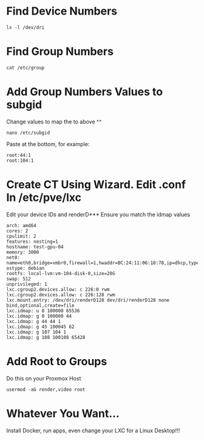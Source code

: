 # Find Device Numbers
```
ls -l /dev/dri
```

# Find Group Numbers
```
cat /etc/group
```

# Add Group Numbers Values to subgid
Change values to map the to above ^^
```
nano /etc/subgid
```
Paste at the bottom, for example:
```
root:44:1
root:104:1
```

# Create CT Using Wizard. Edit .conf In /etc/pve/lxc
Edit your device IDs and renderD***
Ensure you match the idmap values
```
arch: amd64
cores: 2
cpulimit: 2
features: nesting=1
hostname: test-gpu-04
memory: 3000
net0: name=eth0,bridge=vmbr0,firewall=1,hwaddr=BC:24:11:06:18:78,ip=dhcp,type=veth
ostype: debian
rootfs: local-lvm:vm-104-disk-0,size=20G
swap: 512
unprivileged: 1
lxc.cgroup2.devices.allow: c 226:0 rwm
lxc.cgroup2.devices.allow: c 226:128 rwm
lxc.mount.entry: /dev/dri/renderD128 dev/dri/renderD128 none bind,optional,create=file
lxc.idmap: u 0 100000 65536
lxc.idmap: g 0 100000 44
lxc.idmap: g 44 44 1
lxc.idmap: g 45 100045 62
lxc.idmap: g 107 104 1
lxc.idmap: g 108 100108 65428
```

# Add Root to Groups
Do this on your Proxmox Host
```
usermod -aG render,video root
```

# Whatever You Want...
Install Docker, run apps, even change your LXC for a Linux Desktop!!!
